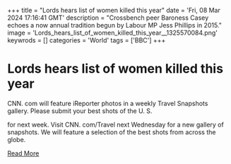 +++
title = "Lords hears list of women killed this year"
date = 'Fri, 08 Mar 2024 17:16:41 GMT'
description = "Crossbench peer Baroness Casey echoes a now annual tradition begun by Labour MP Jess Phillips in 2015."
image = 'Lords_hears_list_of_women_killed_this_year__1325570084.png'
keywrods =  []
categories = 'World'
tags = ['BBC']
+++

# Lords hears list of women killed this year

CNN.
com will feature iReporter photos in a weekly Travel Snapshots gallery.
Please submit your best shots of the U.
S.

for next week.
Visit CNN.
com/Travel next Wednesday for a new gallery of snapshots.
We will feature a selection of the best shots from across the globe.


[Read More](https://www.bbc.co.uk/news/uk-politics-68516742)

